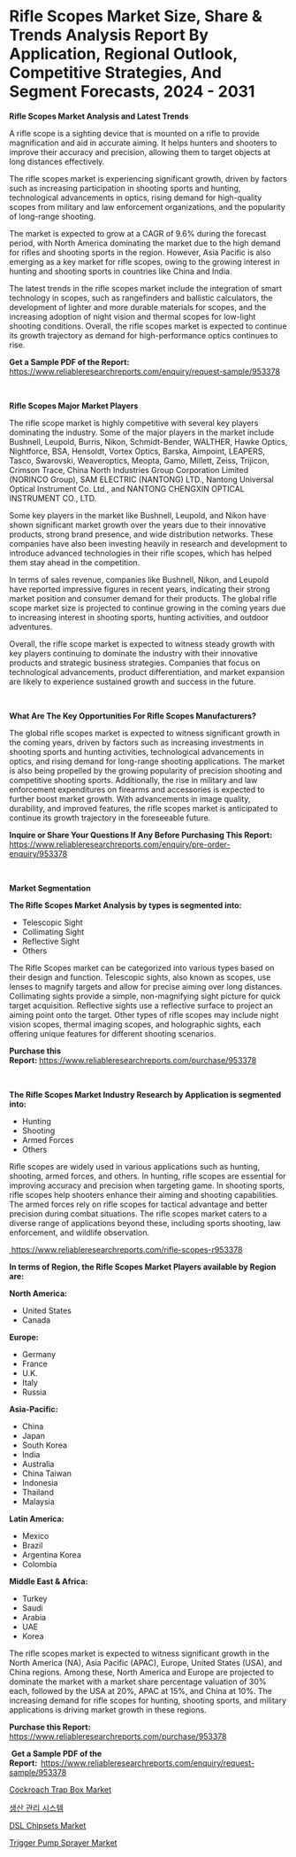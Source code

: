 <p><h1>Rifle Scopes Market Size, Share & Trends Analysis Report By Application, Regional Outlook, Competitive Strategies, And Segment Forecasts, 2024 - 2031</h1></p><p><strong>Rifle Scopes Market Analysis and Latest Trends</strong></p>
<p><p>A rifle scope is a sighting device that is mounted on a rifle to provide magnification and aid in accurate aiming. It helps hunters and shooters to improve their accuracy and precision, allowing them to target objects at long distances effectively.</p><p>The rifle scopes market is experiencing significant growth, driven by factors such as increasing participation in shooting sports and hunting, technological advancements in optics, rising demand for high-quality scopes from military and law enforcement organizations, and the popularity of long-range shooting.</p><p>The market is expected to grow at a CAGR of 9.6% during the forecast period, with North America dominating the market due to the high demand for rifles and shooting sports in the region. However, Asia Pacific is also emerging as a key market for rifle scopes, owing to the growing interest in hunting and shooting sports in countries like China and India.</p><p>The latest trends in the rifle scopes market include the integration of smart technology in scopes, such as rangefinders and ballistic calculators, the development of lighter and more durable materials for scopes, and the increasing adoption of night vision and thermal scopes for low-light shooting conditions. Overall, the rifle scopes market is expected to continue its growth trajectory as demand for high-performance optics continues to rise.</p></p>
<p><strong>Get a Sample PDF of the Report:&nbsp;</strong> <a href="https://www.reliableresearchreports.com/enquiry/request-sample/953378">https://www.reliableresearchreports.com/enquiry/request-sample/953378</a></p>
<p>&nbsp;</p>
<p><strong>Rifle Scopes Major Market Players</strong></p>
<p><p>The rifle scope market is highly competitive with several key players dominating the industry. Some of the major players in the market include Bushnell, Leupold, Burris, Nikon, Schmidt-Bender, WALTHER, Hawke Optics, Nightforce, BSA, Hensoldt, Vortex Optics, Barska, Aimpoint, LEAPERS, Tasco, Swarovski, Weaveroptics, Meopta, Gamo, Millett, Zeiss, Trijicon, Crimson Trace, China North Industries Group Corporation Limited (NORINCO Group), SAM ELECTRIC (NANTONG) LTD., Nantong Universal Optical Instrument Co. Ltd., and NANTONG CHENGXIN OPTICAL INSTRUMENT CO., LTD.</p><p>Some key players in the market like Bushnell, Leupold, and Nikon have shown significant market growth over the years due to their innovative products, strong brand presence, and wide distribution networks. These companies have also been investing heavily in research and development to introduce advanced technologies in their rifle scopes, which has helped them stay ahead in the competition.</p><p>In terms of sales revenue, companies like Bushnell, Nikon, and Leupold have reported impressive figures in recent years, indicating their strong market position and consumer demand for their products. The global rifle scope market size is projected to continue growing in the coming years due to increasing interest in shooting sports, hunting activities, and outdoor adventures.</p><p>Overall, the rifle scope market is expected to witness steady growth with key players continuing to dominate the industry with their innovative products and strategic business strategies. Companies that focus on technological advancements, product differentiation, and market expansion are likely to experience sustained growth and success in the future.</p></p>
<p>&nbsp;</p>
<p><strong>What Are The Key Opportunities For Rifle Scopes Manufacturers?</strong></p>
<p><p>The global rifle scopes market is expected to witness significant growth in the coming years, driven by factors such as increasing investments in shooting sports and hunting activities, technological advancements in optics, and rising demand for long-range shooting applications. The market is also being propelled by the growing popularity of precision shooting and competitive shooting sports. Additionally, the rise in military and law enforcement expenditures on firearms and accessories is expected to further boost market growth. With advancements in image quality, durability, and improved features, the rifle scopes market is anticipated to continue its growth trajectory in the foreseeable future.</p></p>
<p><strong>Inquire or Share Your Questions If Any Before Purchasing This Report:</strong> <a href="https://www.reliableresearchreports.com/enquiry/pre-order-enquiry/953378">https://www.reliableresearchreports.com/enquiry/pre-order-enquiry/953378</a></p>
<p>&nbsp;</p>
<p><strong>Market Segmentation</strong></p>
<p><strong>The Rifle Scopes Market Analysis by types is segmented into:</strong></p>
<p><ul><li>Telescopic Sight</li><li>Collimating Sight</li><li>Reflective Sight</li><li>Others</li></ul></p>
<p><p>The Rifle Scopes market can be categorized into various types based on their design and function. Telescopic sights, also known as scopes, use lenses to magnify targets and allow for precise aiming over long distances. Collimating sights provide a simple, non-magnifying sight picture for quick target acquisition. Reflective sights use a reflective surface to project an aiming point onto the target. Other types of rifle scopes may include night vision scopes, thermal imaging scopes, and holographic sights, each offering unique features for different shooting scenarios.</p></p>
<p><strong>Purchase this Report:&nbsp;</strong><a href="https://www.reliableresearchreports.com/purchase/953378">https://www.reliableresearchreports.com/purchase/953378</a></p>
<p>&nbsp;</p>
<p><strong>The Rifle Scopes Market Industry Research by Application is segmented into:</strong></p>
<p><ul><li>Hunting</li><li>Shooting</li><li>Armed Forces</li><li>Others</li></ul></p>
<p><p>Rifle scopes are widely used in various applications such as hunting, shooting, armed forces, and others. In hunting, rifle scopes are essential for improving accuracy and precision when targeting game. In shooting sports, rifle scopes help shooters enhance their aiming and shooting capabilities. The armed forces rely on rifle scopes for tactical advantage and better precision during combat situations. The rifle scopes market caters to a diverse range of applications beyond these, including sports shooting, law enforcement, and wildlife observation.</p></p>
<p><a href="https://www.reliableresearchreports.com/rifle-scopes-r953378">&nbsp;https://www.reliableresearchreports.com/rifle-scopes-r953378</a></p>
<p><strong>In terms of Region, the Rifle Scopes Market Players available by Region are:</strong></p>
<p>
    <p> <strong> North America: </strong>
        <ul>
            <li>United States</li>
            <li>Canada</li>
        </ul>
        </p> 
    <p> <strong> Europe: </strong>
        <ul>
            <li>Germany</li>
            <li>France</li>
            <li>U.K.</li>
            <li>Italy</li>
            <li>Russia</li>
        </ul>
        </p> 
    <p> <strong> Asia-Pacific: </strong>
        <ul>
            <li>China</li>
            <li>Japan</li>
            <li>South Korea</li>
            <li>India</li>
            <li>Australia</li>
            <li>China Taiwan</li>
            <li>Indonesia</li>
            <li>Thailand</li>
            <li>Malaysia</li>
        </ul>
        </p> 
    <p> <strong> Latin America: </strong>
        <ul>
            <li>Mexico</li>
            <li>Brazil</li>
            <li>Argentina Korea</li>
            <li>Colombia</li>
        </ul>
        </p> 
    <p> <strong> Middle East & Africa: </strong>
        <ul>
            <li>Turkey</li>
            <li>Saudi</li>
            <li>Arabia</li>
            <li>UAE</li>
            <li>Korea</li>
        </ul>
    </p>
    </p>
<p><p>The rifle scopes market is expected to witness significant growth in the North America (NA), Asia Pacific (APAC), Europe, United States (USA), and China regions. Among these, North America and Europe are projected to dominate the market with a market share percentage valuation of 30% each, followed by the USA at 20%, APAC at 15%, and China at 10%. The increasing demand for rifle scopes for hunting, shooting sports, and military applications is driving market growth in these regions.</p></p>
<p><strong>Purchase this Report: </strong><a href="https://www.reliableresearchreports.com/purchase/953378">https://www.reliableresearchreports.com/purchase/953378</a></p>
<p>&nbsp;<strong>Get a Sample PDF of the Report:&nbsp;&nbsp;</strong><a href="https://www.reliableresearchreports.com/enquiry/request-sample/953378">https://www.reliableresearchreports.com/enquiry/request-sample/953378</a></p>
<p><strong></strong></p>
<p><p><a href="https://www.linkedin.com/pulse/cockroach-trap-box-market-size-outlook-forecast-2024-mipoc">Cockroach Trap Box Market</a></p><p><a href="https://github.com/lzrvbyqzftro57/Market-Research-Report-List-2/blob/main/654673054454.md">생산 관리 시스템</a></p><p><a href="https://github.com/RoccoManning/Market-Research-Report-List-4/blob/main/dsl-chipsets-market.md">DSL Chipsets Market</a></p><p><a href="https://www.linkedin.com/pulse/trigger-pump-sprayernbspmarket-focuses-market-share-size-projected-zizze">Trigger Pump Sprayer Market</a></p></p>